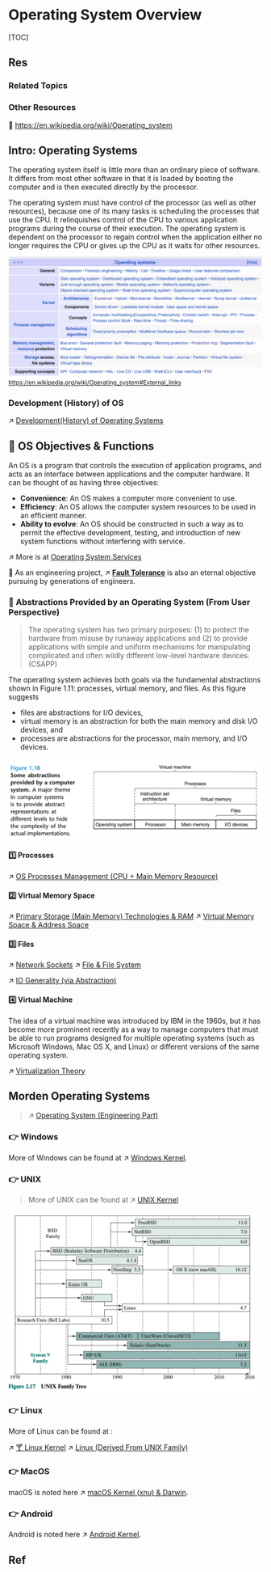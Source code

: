 # Operating System Overview

[TOC]



## Res
### Related Topics


### Other Resources
📄 https://en.wikipedia.org/wiki/Operating_system



## Intro: Operating Systems
The operating system itself is little more than an ordinary piece of software. It differs from most other software in that it is loaded by booting the computer and is then executed directly by the processor. 

The operating system must have control of the processor (as well as other resources), because one of its many tasks is scheduling the processes that use the CPU. It relinquishes control of the CPU to various application programs during the course of their execution. The operating system is dependent on the processor to regain control when the application either no longer requires the CPU or gives up the CPU as it waits for other resources.

![](../../../../../Assets/Pics/Screenshot%202024-03-28%20at%2010.47.12%20AM.png)
<small><a>https://en.wikipedia.org/wiki/Operating_system#External_links</a></small>


### Development (History) of OS
↗ [Development(History) of Operating Systems](Development(History)%20of%20Operating%20Systems.md)



## 🥅 OS Objectives & Functions
An OS is a program that controls the execution of application programs, and acts as an interface between applications and the computer hardware. It can be thought of as having three objectives:
- **Convenience**: An OS makes a computer more convenient to use.  
- **Efficiency**: An OS allows the computer system resources to be used in an efficient manner.
- **Ability to evolve**: An OS should be constructed in such a way as to permit the effective development, testing, and introduction of new system functions without interfering with service.

↗ More is at [Operating System Services](Operating%20System%20Services.md)

🤔 As an engineering project, ↗ **[Fault Tolerance](Fault%20Tolerance.md)** is also an eternal objective pursuing by generations of engineers.


### 🧠 Abstractions Provided by an Operating System (From User Perspective)
> The operating system has two primary purposes: (1) to protect the hardware from misuse by runaway applications and (2) to provide applications with simple and uniform mechanisms for manipulating complicated and often wildly different low-level hardware devices. (CSAPP)

The operating system achieves both goals via the fundamental abstractions shown in Figure 1.11: processes, virtual memory, and files. As this figure suggests
- files are abstractions for I/O devices, 
- virtual memory is an abstraction for both the main memory and disk I/O devices, and 
- processes are abstractions for the processor, main memory, and I/O devices.

![](../../../../../Assets/Pics/Screenshot%202023-10-13%20at%209.33.22PM.png)
#### 1️⃣ Processes
↗ [OS Processes Management (CPU + Main Memory Resource)](../OS%20Processes%20Management%20(CPU%20+%20Main%20Memory%20Resource)/OS%20Processes%20Management%20(CPU%20+%20Main%20Memory%20Resource).md)
#### 2️⃣ Virtual Memory Space
↗ [Primary Storage (Main Memory) Technologies & RAM](../../Computer%20Architecture/Computer%20Microarchitectures%20(Computer%20Organization)%20&%20von%20Neumann%20Model/Computer%20Memory%20&%20Storage/Primary%20Storage%20(Main%20Memory)%20Technologies%20&%20RAM/Primary%20Storage%20(Main%20Memory)%20Technologies%20&%20RAM.md)
↗ [Virtual Memory Space & Address Space](../OS%20Memory%20Management%20(Main%20Memory%20+%20Secondary%20Memory%20Resource)/Virtual%20Memory%20Space%20&%20Address%20Space.md)
#### 3️⃣ Files
↗ [Network Sockets](../OS%20IO%20System/IO%20Generality%20(via%20Abstraction)/🛜%20Network%20Sockets/Network%20Sockets.md)
↗ [File & File System](../OS%20IO%20System/IO%20Generality%20(via%20Abstraction)/File%20&%20File%20System/File%20&%20File%20System.md)

↗ [IO Generality (via Abstraction)](../OS%20IO%20System/IO%20Generality%20(via%20Abstraction)/IO%20Generality%20(via%20Abstraction).md)
#### 4️⃣ Virtual Machine
The idea of a virtual machine was introduced by IBM in the 1960s, but it has become more prominent recently as a way to manage computers that must be able to run programs designed for multiple operating systems (such as Microsoft Windows, Mac OS X, and Linux) or different versions of the same operating system.

↗ [Virtualization Theory](../../🚀%20Virtualization%20Theory/Virtualization%20Theory.md)



## Morden Operating Systems
> ↗ [Operating System (Engineering Part)](../../../🥷🏼%20Operating%20System%20(Engineering%20Part)/Operating%20System%20(Engineering%20Part).md)


### 👉 Windows
More of Windows can be found at ↗ [Windows Kernel](../../../🥷🏼%20Operating%20System%20(Engineering%20Part)/Microsoft%20Operating%20Systems/Windows/📌%20Windows%20Kernel/Windows%20Kernel.md).


### 👉 UNIX
> More of UNIX can be found at ↗ [UNIX Kernel](../../../🥷🏼%20Operating%20System%20(Engineering%20Part)/UNIX%20Family/📌%20UNIX%20Kernel/UNIX%20Kernel.md)

![](../../../../../Assets/Pics/Screenshot%202023-03-02%20at%2010.06.15%20PM.png)


### 👉 Linux
More of Linux can be found at :

↗ [🍸 Linux Kernel](../../../🥷🏼%20Operating%20System%20(Engineering%20Part)/Linux%20(Derived%20From%20UNIX%20Family)/🔩%20Linux%20Kernel/🍸%20Linux%20Kernel.md)
↗ [Linux (Derived From UNIX Family)](../../../🥷🏼%20Operating%20System%20(Engineering%20Part)/Linux%20(Derived%20From%20UNIX%20Family)/Linux%20(Derived%20From%20UNIX%20Family).md)


### 👉 MacOS
macOS is noted here ↗ [macOS Kernel (xnu) & Darwin](../../../🥷🏼%20Operating%20System%20(Engineering%20Part)/Apple%20Operating%20Systems/macOS%20(Derived%20From%20UNIX%20Family)/📌%20macOS%20Kernel%20(xnu)%20&%20Darwin/macOS%20Kernel%20(xnu)%20&%20Darwin.md).


### 👉 Android
Android is noted here ↗ [Android Kernel](../../../🥷🏼%20Operating%20System%20(Engineering%20Part)/Android%20&%20AOSP/Android%20Kernel/Android%20Kernel.md).



## Ref
[History of UNIX]: https://en.wikipedia.org/wiki/History_of_Unix
[操作系统原理——第2章 操作系统概述]: https://blog.csdn.net/tangkcc/article/details/114852154

[Operating system | wikipedia]: https://en.wikipedia.org/wiki/Operating_system#External_links
